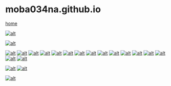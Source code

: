 # moba034na.github.io

[home](https://moba034na.github.io/)

[![alt](figs/電圧記号.png)](href "電圧記号")


[![alt](figs/LED.gif)](href "LED")


[![alt](figs/直列豆電球.png)](href "直列豆電球")
[![alt](figs/豆電球回路図.png)](href "豆電球回路図")
[![alt](figs/電気用図記号.png)](href "電気用図記号")
[![alt](figs/スイッチ.png)](href "スイッチ")
[![alt](figs/電球.png)](href "電球")
[![alt](figs/豆電球電流計.png)](href "豆電球電流計")
[![alt](figs/電流計回路図.png)](href "電流計回路図")
[![alt](figs/電流計500mA.png)](href "電流計500mA")
[![alt](figs/電圧計オレンジ四角.png)](href "電圧計オレンジ四角")
[![alt](figs/電圧計回路図.png)](href "電圧計回路図")
[![alt](figs/電圧計豆電球.png)](href "電圧計豆電球")
[![alt](figs/電流計5A.png)](href "電流計5A")
[![alt](figs/電流計50mA.png)](href "電流計50mA")
[![alt](figs/電流計.png)](href "電流計")
[![alt](figs/電圧計.png)](href "電圧計")
[![alt](figs/電気用図記号サンプル.png)](href "電気用図記号サンプル")

[![alt](figs/電流計使い方.png)](href "電流計使い方")
[![alt](figs/電圧計使い方.jpg)](href "電圧計使い方")

[![alt](figs/回路説明.png)](href "回路説明")

